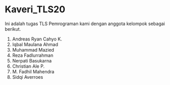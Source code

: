 # Kaveri_TLS20

Ini adalah tugas TLS Pemrograman kami dengan anggota kelompok sebagai berikut.
1. Andreas Ryan Cahyo K.
2. Iqbal Maulana Ahmad
3. Muhammad Mazied
4. Reza Fadlurrahman
5. Nerpati Basukarna
6. Christian Ale P.
7. M. Fadhil Mahendra
8. Sidqi Averroes
